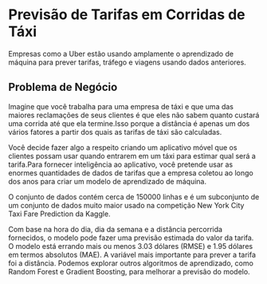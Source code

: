 # Previsão de Tarifas em Corridas de Táxi

Empresas como a Uber estão usando amplamente o aprendizado de máquina para prever tarifas, tráfego e viagens usando dados anteriores.

 ## Problema de Negócio
 
Imagine que você trabalha para uma empresa de táxi e que uma das maiores reclamações de seus clientes é que eles não sabem quanto custará uma corrida até que ela termine.Isso porque a distância é apenas um dos vários fatores a partir dos quais as tarifas de táxi são calculadas.

Você decide fazer algo a respeito criando um aplicativo móvel que os clientes possam usar quando entrarem em um táxi para estimar qual será a tarifa.Para fornecer inteligência ao aplicativo, você pretende usar as enormes quantidades de dados de tarifas que a empresa coletou ao longo dos anos para criar um modelo de aprendizado de máquina.

O conjunto de dados contém cerca de 150000 linhas e é um subconjunto de um conjunto de dados muito maior usado na competição New York City Taxi Fare Prediction da Kaggle.

Com base na hora do dia, dia da semana e a distância percorrida fornecidos, o modelo pode fazer uma previsão estimada do valor da tarifa.
O modelo está errando mais ou menos 3.03 dólares (RMSE) e 1.95 dólares em termos absolutos (MAE).
A variável mais importante para prever a tarifa foi a distância.
Podemos explorar outros algoritmos de aprendizado, como Random Forest e Gradient Boosting, para melhorar a previsão do modelo.
